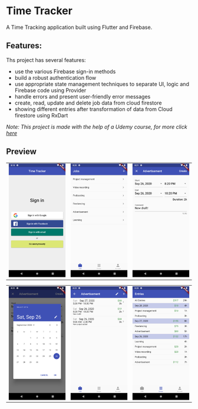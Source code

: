 # Time Tracker

A Time Tracking application built using Flutter and Firebase.

## Features:

Ths project has several features:
- use the various Firebase sign-in methods
- build a robust authentication flow
- use appropriate state management techniques to separate UI, logic and Firebase code using Provider
- handle errors and present user-friendly error messages
- create, read, update and delete job data from cloud firestore
- showing different entries after transformation of data from Cloud firestore using RxDart

_Note: This project is made with the help of a Udemy course, for more click [here](https://www.udemy.com/course/flutter-firebase-build-a-complete-app-for-ios-android/)_

## Preview

 <div style="text-align: center"><table><tr>
 <td style="text-align: center">
 <img src="media/ss1.png" width="610" />
 </td>
 <td style="text-align: center">
 <img src="media/ss2.png" width="610"/>
 </td>
 <td style="text-align: center">
 <img src="media/ss3.png" width="610"/>
 </td>
 </tr></table>
 </div>
 
 <div style="text-align: center"><table><tr>
 <td style="text-align: center">
 <img src="media/ss4.png" width="610" />
 </td>
 <td style="text-align: center">
 <img src="media/ss5.png" width="610"/>
 </td>
 <td style="text-align: center">
 <img src="media/ss6.png" width="610"/>
 </td>
 </tr></table>
 </div>
